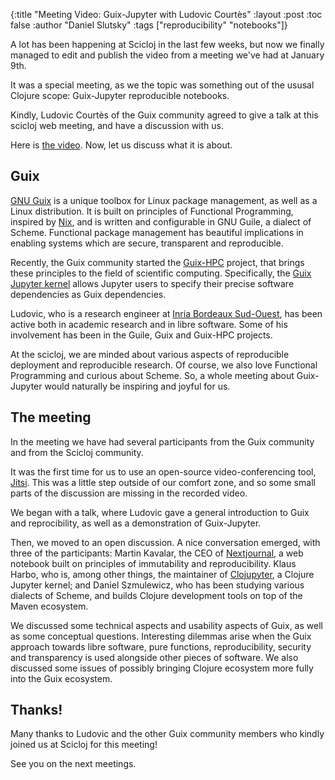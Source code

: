 {:title "Meeting Video: Guix-Jupyter with Ludovic Courtès"
 :layout :post
 :toc false
 :author "Daniel Slutsky"
 :tags  ["reproducibility" "notebooks"]}

A lot has been happening at Scicloj in the last few weeks, but now we finally managed to edit and publish the video from a meeting we've had at January 9th.

It was a special meeting, as we the topic was something out of the ususal Clojure scope: Guix-Jupyter reproducible notebooks.

Kindly, Ludovic Courtès of the Guix community agreed to give a talk at this scicloj web meeting, and have a discussion with us.

Here is [the video](https://youtu.be/GFyv3qUXHpU). Now, let us discuss what it is about.

## Guix

[GNU Guix](https://guix.gnu.org/) is a unique toolbox for Linux package management, as well as a Linux distribution. It is built on principles of Functional Programming, inspired by [Nix](https://nixos.org/nix/), and is written and configurable in GNU Guile, a dialect of Scheme. Functional package management has beautiful implications in enabling systems which are secure, transparent and reproducible.

Recently, the Guix community started the [Guix-HPC](https://gitlab.inria.fr/guix-hpc) project, that brings these principles to the field of scientific computing. Specifically, the [Guix Jupyter kernel](https://gitlab.inria.fr/guix-hpc/guix-kernel) allows Jupyter users to specify their precise software dependencies as Guix dependencies.

Ludovic, who is a research engineer at [Inria Bordeaux Sud-Ouest](https://www.inria.fr/fr/centre-inria-bordeaux-sud-ouest), has been active both in academic research and in libre software. Some of his involvement has been in the Guile, Guix and Guix-HPC projects.

At the scicloj, we are minded about various aspects of reproducible deployment and reproducible research. Of course, we also love Functional Programming and curious about Scheme. So, a whole meeting about Guix-Jupyter would naturally be inspiring and joyful for us.

## The meeting

In the meeting we have had several participants from the Guix community and from the Scicloj community.

It was the first time for us to use an open-source video-conferencing tool, [Jitsi](https://jitsi.org/). This was a little step outside of our comfort zone, and so some small parts of the discussion are missing in the recorded video.

We began with a talk, where Ludovic gave a general introduction to Guix and reprocibility, as well as a demonstration of Guix-Jupyter.

Then, we moved to an open discussion. A nice conversation emerged, with three of the participants: Martin Kavalar, the CEO of [Nextjournal](http://nextjournal.com/), a web notebook built on principles of immutability and reproducibility. Klaus Harbo, who is, among other things, the maintainer of [Clojupyter](https://github.com/clojupyter/clojupyter), a Clojure Jupyter kernel; and Daniel Szmulewicz, who has been studying various dialects of Scheme, and builds Clojure development tools on top of the Maven ecosystem.

We discussed some technical aspects and usability aspects of Guix, as well as some conceptual questions. Interesting dilemmas arise when the Guix approach towards libre software, pure functions, reproducibility, security and transparency is used alongside other pieces of software. We also discussed some issues of possibly bringing Clojure ecosystem more fully into the Guix ecosystem. 

## Thanks!

Many thanks to Ludovic and the other Guix community members who kindly joined us at Scicloj for this meeting!

See you on the next meetings.
